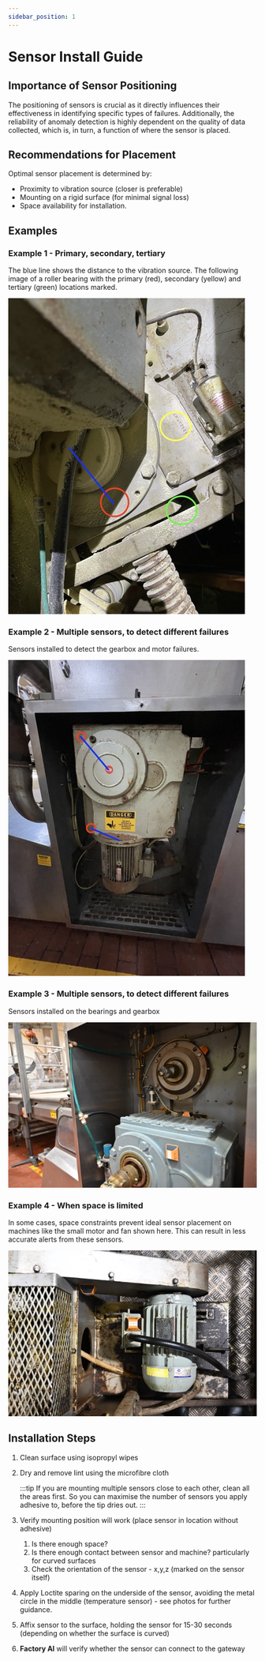 ```yaml
---
sidebar_position: 1
---
```


# Sensor Install Guide

## Importance of Sensor Positioning

The positioning of sensors is crucial as it directly influences their effectiveness in identifying specific types of failures. Additionally, the reliability of anomaly detection is highly dependent on the quality of data collected, which is, in turn, a function of where the sensor is placed.

## Recommendations for Placement
Optimal sensor placement is determined by:

- Proximity to vibration source (closer is preferable)
- Mounting on a rigid surface (for minimal signal loss)
- Space availability for installation.

## Examples
### Example 1 - Primary, secondary, tertiary
The blue line shows the distance to the vibration source.
The following image of a roller bearing with the primary (red), secondary (yellow) and tertiary (green) locations marked.

![Example 1 with three options](img/IMG_3252%20Medium.jpeg)
### Example 2 - Multiple sensors, to detect different failures
Sensors installed to detect the gearbox and motor failures.

![Example 2 with two sensors to detect different failure modes](img/IMG_3254%20Medium.jpeg)

### Example 3 - Multiple sensors, to detect different failures
Sensors installed on the bearings and gearbox

![Example 3 with three sensors to detect different failure modes](img/DSC_9501%20Medium.jpeg)

### Example 4 - When space is limited

In some cases, space constraints prevent ideal sensor placement on machines like the small motor and fan shown here. This can result in less accurate alerts from these sensors.

![Example 4 with a small motor and fan](img/DSC_9423%20Medium.jpeg)

## Installation Steps

1. Clean surface using isopropyl wipes
2. Dry and remove lint using the microfibre cloth
    
    :::tip
    If you are mounting multiple sensors close to each other, clean all the areas first. So you can maximise the number of sensors you apply adhesive to, before the tip dries out.
    :::
    
3. Verify mounting position will work (place sensor in location without adhesive)
    1. Is there enough space?
    2. Is there enough contact between sensor and machine? particularly for curved surfaces
    3. Check the orientation of the sensor - x,y,z (marked on the sensor itself)
4. Apply Loctite sparing on the underside of the sensor, avoiding the metal circle in the middle (temperature sensor) - see photos for further guidance.
5. Affix sensor to the surface, holding the sensor for 15-30 seconds (depending on whether the surface is curved)
6. **Factory AI** will verify whether the sensor can connect to the gateway